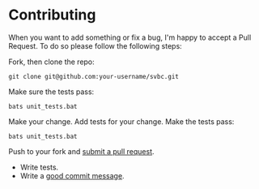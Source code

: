 # Contributing

When you want to add something or fix a bug, I'm happy to accept a Pull
Request. To do so please follow the following steps:

Fork, then clone the repo:

    git clone git@github.com:your-username/svbc.git

Make sure the tests pass:

    bats unit_tests.bat

Make your change. Add tests for your change. Make the tests pass:

    bats unit_tests.bat

Push to your fork and [submit a pull request][pr].

[pr]: https://github.com/niels-s/svbc/compare/

* Write tests.
* Write a [good commit message][commit].

[commit]: http://tbaggery.com/2008/04/19/a-note-about-git-commit-messages.html

